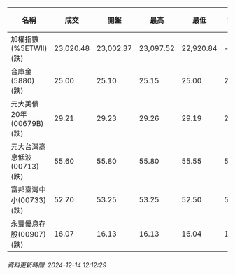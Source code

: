 | 名稱 | 成交 | 開盤 | 最高 | 最低 | 均價 | 成交金額(億) | 昨收 | 漲跌幅 | 漲跌 | 總量 | 昨量 | 振幅 |
| -------- | -------- | -------- | -------- |-------- | -------- | -------- |-------- |-------- |-------- | -------- | -------- |-------- |
|加權指數(%5ETWII) (跌)|23,020.48|23,002.37|23,097.52|22,920.84|-|3,432.68|23,046.80|0.11%|26.32|6,770,677|0|0.77%|
|合庫金(5880) (跌)|25.00|25.10|25.15|25.00|25.03|1.58|25.05|0.20%|0.05|6,318|5,476|0.60%|
|元大美債20年(00679B) (跌)|29.21|29.23|29.26|29.19|29.22|15.04|29.41|0.68%|0.20|51,476|84,534|0.24%|
|元大台灣高息低波(00713) (跌)|55.60|55.80|55.80|55.55|55.62|7.97|55.80|0.36%|0.20|14,335|10,067|0.45%|
|富邦臺灣中小(00733) (跌)|52.70|53.25|53.25|52.50|52.75|0.810|53.10|0.75%|0.40|1,536|726|1.41%|
|永豐優息存股(00907) (跌)|16.07|16.13|16.13|16.04|16.07|0.374|16.13|0.37%|0.06|2,324|1,285|0.56%|
###### 資料更新時間: 2024-12-14 12:12:29